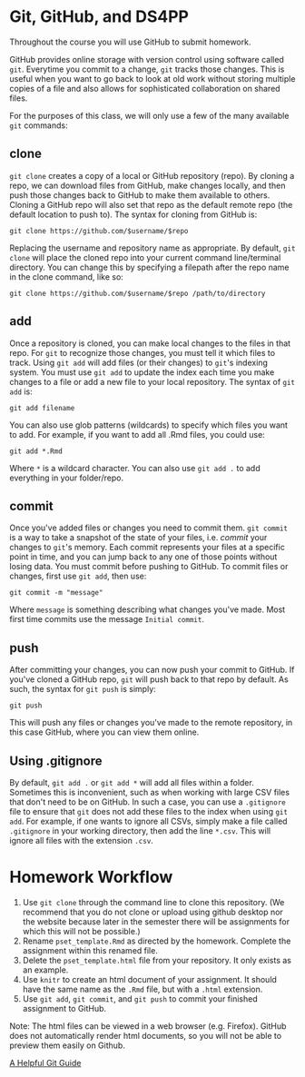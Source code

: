 # Git, GitHub, and DS4PP
Throughout the course you will use GitHub to submit homework. 

GitHub provides online storage with version control using software called `git`. Everytime you commit to a change, `git` tracks those changes. This is useful when you want to go back to look at old work without storing multiple copies of a file and also allows for sophisticated collaboration on shared files.

For the purposes of this class, we will only use a few of the many available `git` commands:

## clone
`git clone` creates a copy of a local or GitHub repository (repo). By cloning a repo, we can download files from GitHub, make changes locally, and then push those changes back to GitHub to make them available to others. Cloning a GitHub repo will also set that repo as the default remote repo (the default location to push to). The syntax for cloning from GitHub is:

`git clone https://github.com/$username/$repo`

Replacing the username and repository name as appropriate. By default, `git clone` will place the cloned repo into your current command line/terminal directory. You can change this by specifying a filepath after the repo name in the clone command, like so:

`git clone https://github.com/$username/$repo /path/to/directory`

## add
Once a repository is cloned, you can make local changes to the files in that repo. For `git` to recognize those changes, you must tell it which files to track. Using `git add` will add files (or their changes) to `git`'s indexing system. You must use `git add` to update the index each time you make changes to a file or add a new file to your local repository. The syntax of `git add` is:

`git add filename`

You can also use glob patterns (wildcards) to specify which files you want to add. For example, if you want to add all .Rmd files, you could use:

`git add *.Rmd`

Where `*` is a wildcard character. You can also use `git add .` to add everything in your folder/repo.

## commit
Once you've added files or changes you need to commit them. `git commit` is a way to take a snapshot of the state of your files, i.e. *commit* your changes to `git`'s memory. Each commit represents your files at a specific point in time, and you can jump back to any one of those points without losing data. You must commit before pushing to GitHub. To commit files or changes, first use `git add`, then use:

`git commit -m "message"`

Where `message` is something describing what changes you've made. Most first time commits use the message `Initial commit`.

## push
After committing your changes, you can now push your commit to GitHub. If you've cloned a GitHub repo, `git` will push back to that repo by default. As such, the syntax for `git push` is simply:

`git push`

This will push any files or changes you've made to the remote repository, in this case GitHub, where you can view them online.

## Using .gitignore
By default, `git add .` or `git add *` will add all files within a folder. Sometimes this is inconvenient, such as when working with large CSV files that don't need to be on GitHub. In such a case, you can use a `.gitignore` file to ensure that `git` does not add these files to the index when using `git add`. For example, if one wants to ignore all CSVs, simply make a file called `.gitignore` in your working directory, then add the line `*.csv`. This will ignore all files with the extension `.csv`.

# Homework Workflow
1.  Use `git clone` through the command line to clone this repository. (We recommend that you do not clone or upload using github desktop nor the website because later in the semester there will be assignments for which this will not be possible.)
2. Rename `pset_template.Rmd` as directed by the homework. Complete the assignment within this renamed file.
3. Delete the `pset_template.html` file from your repository. It only exists as an example.
4. Use `knitr` to create an html document of your assignment. It should have the same name as the `.Rmd` file, but with a `.html` extension.
5. Use `git add`, `git commit`, and `git push` to commit your finished assignment to GitHub.

Note: The html files can be viewed in a web browser (e.g. Firefox).  GitHub does not automatically render html documents, so you will not be able to preview them easily on Github. 

[A Helpful Git Guide](http://rogerdudler.github.io/git-guide/)
